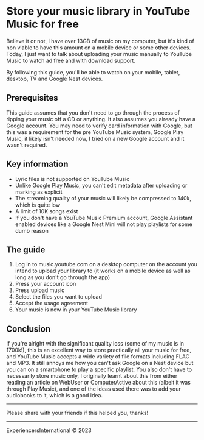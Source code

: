 # Store your music library in YouTube Music for free

Believe it or not, I have over 13GB of music on my computer, but it's kind of non viable to have this amount on a mobile device or some other devices. Today, I just want to talk about uploading your music manually to YouTube Music to watch ad free and with download support.

By following this guide, you'll be able to watch on your mobile, tablet, desktop, TV and Google Nest devices.

## Prerequisites

This guide assumes that you don't need to go through the process of ripping your music off a CD or anything. It also assumes you already have a Google account. You may need to verify card information with Google, but this was a requirement for the pre YouTube Music system, Google Play Music, it likely isn't needed now, I tried on a new Google account and it wasn't required.

## Key information

- Lyric files is not supported on YouTube Music
- Unlike Google Play Music, you can't edit metadata after uploading or marking as explicit
- The streaming quality of your music will likely be compressed to 140k, which is quite low
- A limit of 10K songs exist
- If you don't have a YouTube Music Premium account, Google Assistant enabled devices like a Google Nest Mini will not play playlists for some dumb reason

## The guide

1. Log in to music.youtube.com on a desktop computer on the account you intend to upload your library to (it works on a mobile device as well as long as you don't go through the app)
2. Press your account icon
3. Press upload music
4. Select the files you want to upload
5. Accept the usage agreement
6. Your music is now in your YouTube Music library

## Conclusion

If you're alright with the significant quality loss (some of my music is in 1700k!), this is an excellent way to store practically all your music for free, and YouTube Music accepts a wide variety of file formats including FLAC and MP3. It still annoys me how you can't ask Google on a Nest device but you can on a smartphone to play a specific playlist. You also don't have to necessarily store music only, I originally learnt about this from either reading an article on WebUser or ComputerActive about this (albeit it was through Play Music), and one of the ideas used there was to add your audiobooks to it, which is a good idea.

---

Please share with your friends if this helped you, thanks!

---

ExperiencersInternational © 2023
